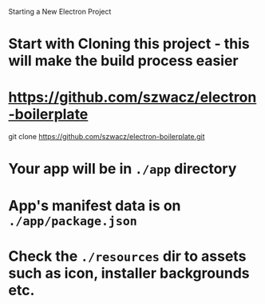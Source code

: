 Starting a New Electron Project

# Start with Cloning this project - this will make the build process easier
# https://github.com/szwacz/electron-boilerplate
git clone https://github.com/szwacz/electron-boilerplate.git

# Your app will be in `./app` directory

# App's manifest data is on `./app/package.json`

# Check the `./resources` dir to assets such as icon, installer backgrounds etc.
